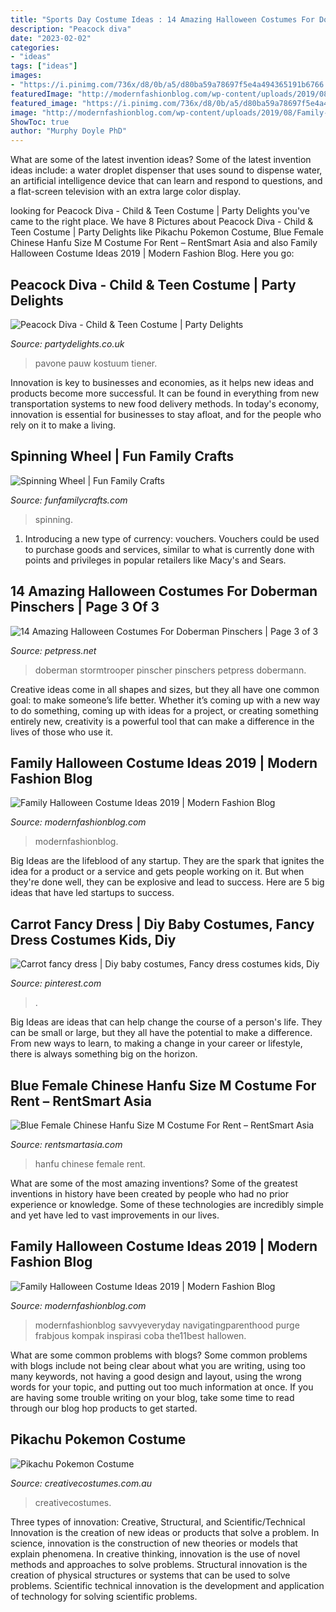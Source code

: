 ```yaml
---
title: "Sports Day Costume Ideas : 14 Amazing Halloween Costumes For Doberman Pinschers"
description: "Peacock diva"
date: "2023-02-02"
categories:
- "ideas"
tags: ["ideas"]
images:
- "https://i.pinimg.com/736x/d8/0b/a5/d80ba59a78697f5e4a494365191b6766.jpg"
featuredImage: "http://modernfashionblog.com/wp-content/uploads/2019/08/Family-Halloween-Costume-Ideas-2019-5.jpg"
featured_image: "https://i.pinimg.com/736x/d8/0b/a5/d80ba59a78697f5e4a494365191b6766.jpg"
image: "http://modernfashionblog.com/wp-content/uploads/2019/08/Family-Halloween-Costume-Ideas-2019-9.jpg"
ShowToc: true
author: "Murphy Doyle PhD"
---
```



What are some of the latest invention ideas?
Some of the latest invention ideas include: a water droplet dispenser that uses sound to dispense water, an artificial intelligence device that can learn and respond to questions, and a flat-screen television with an extra large color display.

	

		
looking for Peacock Diva - Child &amp; Teen Costume | Party Delights you've came to the right place. We have 8 Pictures about Peacock Diva - Child &amp; Teen Costume | Party Delights like Pikachu Pokemon Costume, Blue Female Chinese Hanfu Size M Costume For Rent – RentSmart Asia and also Family Halloween Costume Ideas 2019 | Modern Fashion Blog. Here you go:
		
    
## Peacock Diva - Child &amp; Teen Costume | Party Delights

<img loading=lazy src="https://images.partydelights.co.uk/FANC/12/088/front/v3/flxm/3.jpg" onerror="this.onerror=null;this.src='https://tse3.mm.bing.net/th?id=OIP.0PAAOQa_4WrYOVYOVUh-iAHaJ3&amp;pid=15.1';" alt="Peacock Diva - Child &amp; Teen Costume | Party Delights">

_Source: partydelights.co.uk_

>pavone pauw kostuum tiener. 

	

Innovation is key to businesses and economies, as it helps new ideas and products become more successful. It can be found in everything from new transportation systems to new food delivery methods. In today's economy, innovation is essential for businesses to stay afloat, and for the people who rely on it to make a living.

    
## Spinning Wheel | Fun Family Crafts

<img loading=lazy src="https://funfamilycrafts.com/wp-content/uploads/2013/05/spinning_wheel.jpg" onerror="this.onerror=null;this.src='https://tse1.mm.bing.net/th?id=OIP.0WskA3vro5ba4t6SWVRTugAAAA&amp;pid=15.1';" alt="Spinning Wheel | Fun Family Crafts">

_Source: funfamilycrafts.com_

>spinning. 

	

1. Introducing a new type of currency: vouchers. Vouchers could be used to purchase goods and services, similar to what is currently done with points and privileges in popular retailers like Macy's and Sears. 

    
## 14 Amazing Halloween Costumes For Doberman Pinschers | Page 3 Of 3

<img loading=lazy src="https://petpress.net/wp-content/uploads/2019/10/dob12-2.jpg" onerror="this.onerror=null;this.src='https://tse1.mm.bing.net/th?id=OIP.wW3i2C6A5McrSRA_fFVi6gHaK4&amp;pid=15.1';" alt="14 Amazing Halloween Costumes For Doberman Pinschers | Page 3 of 3">

_Source: petpress.net_

>doberman stormtrooper pinscher pinschers petpress dobermann. 

	

Creative ideas come in all shapes and sizes, but they all have one common goal: to make someone’s life better. Whether it’s coming up with a new way to do something, coming up with ideas for a project, or creating something entirely new, creativity is a powerful tool that can make a difference in the lives of those who use it.

    
## Family Halloween Costume Ideas 2019 | Modern Fashion Blog

<img loading=lazy src="http://modernfashionblog.com/wp-content/uploads/2019/08/Family-Halloween-Costume-Ideas-2019-9.jpg" onerror="this.onerror=null;this.src='https://tse3.mm.bing.net/th?id=OIP.3Ak00AzcbVVP0nQ99RcqCAHaLJ&amp;pid=15.1';" alt="Family Halloween Costume Ideas 2019 | Modern Fashion Blog">

_Source: modernfashionblog.com_

>modernfashionblog. 

	

Big Ideas are the lifeblood of any startup. They are the spark that ignites the idea for a product or a service and gets people working on it. But when they're done well, they can be explosive and lead to success. Here are 5 big ideas that have led startups to success.

    
## Carrot Fancy Dress | Diy Baby Costumes, Fancy Dress Costumes Kids, Diy

<img loading=lazy src="https://i.pinimg.com/736x/d8/0b/a5/d80ba59a78697f5e4a494365191b6766.jpg" onerror="this.onerror=null;this.src='https://tse4.mm.bing.net/th?id=OIP.AVtqqXjDP3GEg5H051UN2AHaNK&amp;pid=15.1';" alt="Carrot fancy dress | Diy baby costumes, Fancy dress costumes kids, Diy">

_Source: pinterest.com_

>. 

	

Big Ideas are ideas that can help change the course of a person's life. They can be small or large, but they all have the potential to make a difference. From new ways to learn, to making a change in your career or lifestyle, there is always something big on the horizon.

    
## Blue Female Chinese Hanfu Size M Costume For Rent – RentSmart Asia

<img loading=lazy src="https://www.rentsmartasia.com/wp-content/uploads/2020/01/66-600x822.jpg" onerror="this.onerror=null;this.src='https://tse2.mm.bing.net/th?id=OIP.iEbYDfu_8HQoH3avrdyoTQHaKJ&amp;pid=15.1';" alt="Blue Female Chinese Hanfu Size M Costume For Rent – RentSmart Asia">

_Source: rentsmartasia.com_

>hanfu chinese female rent. 

	

What are some of the most amazing inventions?
Some of the greatest inventions in history have been created by people who had no prior experience or knowledge. Some of these technologies are incredibly simple and yet have led to vast improvements in our lives.

    
## Family Halloween Costume Ideas 2019 | Modern Fashion Blog

<img loading=lazy src="http://modernfashionblog.com/wp-content/uploads/2019/08/Family-Halloween-Costume-Ideas-2019-5.jpg" onerror="this.onerror=null;this.src='https://tse1.mm.bing.net/th?id=OIP.PkJqtyWy4wpK2dtPZoCk4gHaK5&amp;pid=15.1';" alt="Family Halloween Costume Ideas 2019 | Modern Fashion Blog">

_Source: modernfashionblog.com_

>modernfashionblog savvyeveryday navigatingparenthood purge frabjous kompak inspirasi coba the11best hallowen. 

	

What are some common problems with blogs?
Some common problems with blogs include not being clear about what you are writing, using too many keywords, not having a good design and layout, using the wrong words for your topic, and putting out too much information at once. If you are having some trouble writing on your blog, take some time to read through our blog hop products to get started.

    
## Pikachu Pokemon Costume

<img loading=lazy src="https://www.creativecostumes.com.au/wp-content/uploads/2016/08/pikachu-760x1024.jpg" onerror="this.onerror=null;this.src='https://tse4.mm.bing.net/th?id=OIP.92Jtz83BA0GFrJ3SkgckPgHaJ-&amp;pid=15.1';" alt="Pikachu Pokemon Costume">

_Source: creativecostumes.com.au_

>creativecostumes. 

	

Three types of innovation: Creative, Structural, and Scientific/Technical
Innovation is the creation of new ideas or products that solve a problem. In science, innovation is the construction of new theories or models that explain phenomena. In creative thinking, innovation is the use of novel methods and approaches to solve problems. Structural innovation is the creation of physical structures or systems that can be used to solve problems. Scientific technical innovation is the development and application of technology for solving scientific problems.

